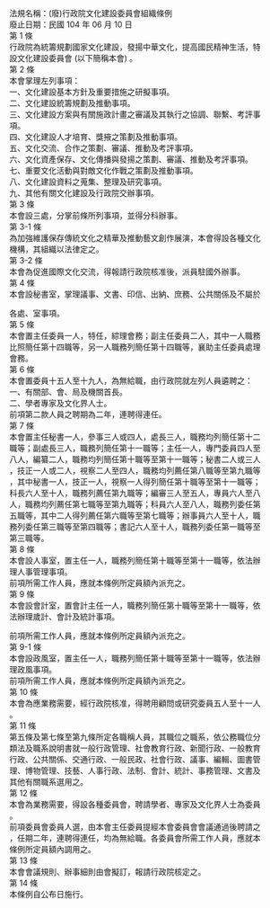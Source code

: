 法規名稱：(廢)行政院文化建設委員會組織條例  
廢止日期：民國 104 年 06 月 10 日  
第 1 條  
行政院為統籌規劃國家文化建設，發揚中華文化，提高國民精神生活，特  
設文化建設委員會 (以下簡稱本會) 。  
第 2 條  
本會掌理左列事項：  
一、文化建設基本方針及重要措施之研擬事項。  
二、文化建設統籌規劃及推動事項。  
三、文化建設方案與有關施政計畫之審議及其執行之協調、聯繫、考評事  
項。  
四、文化建設人才培育、獎掖之策劃及推動事項。  
五、文化交流、合作之策劃、審議、推動及考評事項。  
六、文化資產保存、文化傳播與發揚之策劃、審議、推動及考評事項。  
七、重要文化活動與對敵文化作戰之策劃及推動事項。  
八、文化建設資料之蒐集、整理及研究事項。  
九、其他有關文化建設及行政院交辦事項。  
第 3 條  
本會設三處，分掌前條所列事項，並得分科辦事。  
第 3-1 條  
為加強維護保存傳統文化之精華及推動藝文創作展演，本會得設各種文化  
機構，其組織以法律定之。  
第 3-2 條  
本會為促進國際文化交流，得報請行政院核准後，派員駐國外辦事。  
第 4 條  
本會設秘書室，掌理議事、文書、印信、出納、庶務、公共關係及不屬於  


各處、室事項。  
第 5 條  
本會置主任委員一人，特任，綜理會務；副主任委員二人，其中一人職務  
比照簡任第十四職等，另一人職務列簡任第十四職等，襄助主任委員處理  
會務。  
第 6 條  
本會置委員十五人至十九人，為無給職，由行政院就左列人員遴聘之：  
一、有關部、會、局及機關首長。  
二、學者專家及文化界人士。  
前項第二款人員之聘期為二年，連聘得連任。  
第 7 條  
本會置主任秘書一人，參事三人或四人，處長三人，職務均列簡任第十二  
職等；副處長三人，職務列簡任第十一職等；主任一人，專門委員四人至  
八人，編纂二人，職務均列簡任第十職等至第十一職等；秘書二人或三人  
，技正一人或二人，視察二人至四人，職務均列薦任第八職等至第九職等  
，其中秘書一人，技正一人，視察一人得列簡任第十職等至第十一職等；  
科長六人至十人，職務列薦任第九職等；編審三人至五人，專員六人至八  
人，職務均列薦任第七職等至第九職等；科員六人至八人，職務列委任第  
五職等，其中二人得列薦任第六職等至第七職等；辦事員六人至十人，職  
務列委任第三職等至第四職等；書記六人至十人，職務列委任第一職等至  
第三職等。  
第 8 條  
本會設人事室，置主任一人，職務列簡任第十職等至第十一職等，依法辦  
理人事管理事項。  
前項所需工作人員，應就本條例所定員額內派充之。  
第 9 條  
本會設會計室，置會計主任一人，職務列簡任第十職等至第十一職等，依  
法辦理歲計、會計及統計事項。  


前項所需工作人員，應就本條例所定員額內派充之。  
第 9-1 條  
本會設政風室，置主任一人，職務列簡任第十職等至第十一職等，依法辦  
理政風事項。  
前項所需工作人員，應就本條例所定員額內派充之。  
第 10 條  
本會為應業務需要，經行政院核准，得聘用顧問或研究委員五人至十一人  
。  
第 11 條  
第五條及第七條至第九條所定各職稱人員，其職位之職系，依公務職位分  
類法及職系說明書就一般行政管理、社會教育行政、新聞行政、一般教育  
行政、公共關係、交通行政、一般民政、社會行政、議事、編輯、圖書管  
理、博物管理、技藝、人事行政、法制、會計、統計、事務管理、文書及  
其他有關職系選用之。  
第 12 條  
本會為業務需要，得設各種委員會，聘請學者、專家及文化界人士為委員  
。  
前項委員會委員人選，由本會主任委員提經本會委員會會議通過後聘請之  
，任期二年，連聘得連任，均為無給職。各委員會所需工作人員，應就本  
條例所定員額內調用之。  
第 13 條  
本會會議規則、辦事細則由會擬訂，報請行政院核定之。  
第 14 條  
本條例自公布日施行。  


